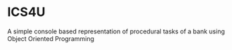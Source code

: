 # ICS4U
A simple console based representation of procedural tasks of a bank using Object Oriented Programming
